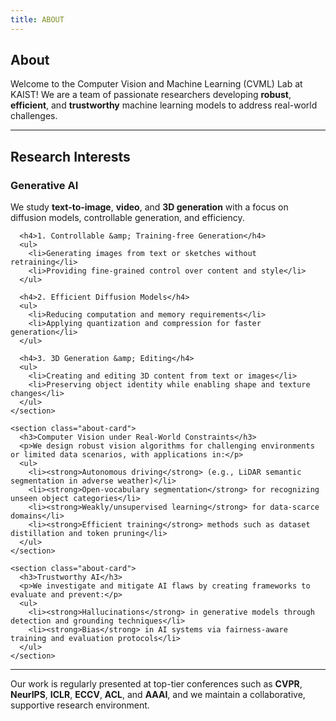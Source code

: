 ```yaml
---
title: ABOUT
---
```


<div class="about-page">

  <section class="about-hero">
    <h1><i class="fas fa-flask"></i> About</h1>
    <p>Welcome to the Computer Vision and Machine Learning (CVML) Lab at KAIST!  
    We are a team of passionate researchers developing <strong>robust</strong>, <strong>efficient</strong>, and <strong>trustworthy</strong> machine learning models to address real-world challenges.</p>
  </section>

  ---

  <h2 class="about-section-title">Research Interests</h2>

  <div class="about-grid">
    <section class="about-card">
      <h3>Generative AI</h3>
      <p>We study <strong>text-to-image</strong>, <strong>video</strong>, and <strong>3D generation</strong> with a focus on diffusion models, controllable generation, and efficiency.</p>

      <h4>1. Controllable &amp; Training-free Generation</h4>
      <ul>
        <li>Generating images from text or sketches without retraining</li>
        <li>Providing fine-grained control over content and style</li>
      </ul>

      <h4>2. Efficient Diffusion Models</h4>
      <ul>
        <li>Reducing computation and memory requirements</li>
        <li>Applying quantization and compression for faster generation</li>
      </ul>

      <h4>3. 3D Generation &amp; Editing</h4>
      <ul>
        <li>Creating and editing 3D content from text or images</li>
        <li>Preserving object identity while enabling shape and texture changes</li>
      </ul>
    </section>

    <section class="about-card">
      <h3>Computer Vision under Real-World Constraints</h3>
      <p>We design robust vision algorithms for challenging environments or limited data scenarios, with applications in:</p>
      <ul>
        <li><strong>Autonomous driving</strong> (e.g., LiDAR semantic segmentation in adverse weather)</li>
        <li><strong>Open-vocabulary segmentation</strong> for recognizing unseen object categories</li>
        <li><strong>Weakly/unsupervised learning</strong> for data-scarce domains</li>
        <li><strong>Efficient training</strong> methods such as dataset distillation and token pruning</li>
      </ul>
    </section>

    <section class="about-card">
      <h3>Trustworthy AI</h3>
      <p>We investigate and mitigate AI flaws by creating frameworks to evaluate and prevent:</p>
      <ul>
        <li><strong>Hallucinations</strong> in generative models through detection and grounding techniques</li>
        <li><strong>Bias</strong> in AI systems via fairness-aware training and evaluation protocols</li>
      </ul>
    </section>
  </div>

  ---

  <section class="about-cta">
    <p>Our work is regularly presented at top-tier conferences such as <strong>CVPR</strong>, <strong>NeurIPS</strong>, <strong>ICLR</strong>, <strong>ECCV</strong>, <strong>ACL</strong>, and <strong>AAAI</strong>, and we maintain a collaborative, supportive research environment.</p>
  </section>

</div>
